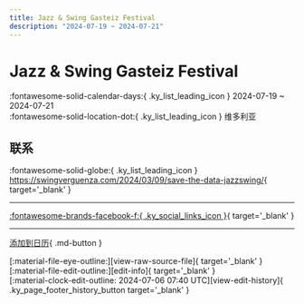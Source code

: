 ```yaml
---
title: Jazz & Swing Gasteiz Festival
description: "2024-07-19 ~ 2024-07-21"
---
```


# Jazz & Swing Gasteiz Festival 

:fontawesome-solid-calendar-days:{ .ky_list_leading_icon } 2024-07-19 ~ 2024-07-21  
:fontawesome-solid-location-dot:{ .ky_list_leading_icon } 维多利亚  

## 联系

:fontawesome-solid-globe:{ .ky_list_leading_icon } <https://swingverguenza.com/2024/03/09/save-the-data-jazzswing/>{ target='_blank' }  

---

 [:fontawesome-brands-facebook-f:{ .ky_social_links_icon }](https://www.facebook.com/events/3544885612389987){ target='_blank' }

---

[添加到日历](https://swing.news/ics/zh-Hans/2024/es/jazz-n-swing-gasteiz-festival-2024.ics){ .md-button }

<div class="ky_page_footer" markdown>
<div class="ky_page_footer_trailing" markdown="span">
[:material-file-eye-outline:][view-raw-source-file]{ target='_blank' }
[:material-file-edit-outline:][edit-info]{ target='_blank' }
</div>
<div class="ky_page_footer_leading" markdown="span">
[:material-clock-edit-outline: 2024-07-06 07:40 UTC][view-edit-history]{ .ky_page_footer_history_button target='_blank' }
</div>
</div>

[view-raw-source-file]: https://github.com/swingdance/events/blob/main/2024/es/jazz-n-swing-gasteiz-festival-2024.json "查看原始源文件"
[edit-info]: https://github.com/swingdance/events/issues/new?assignees=&labels=update+event&projects=&template=03-update_entity.yml&title=%5B2024%2Fes%5D%20Jazz%20%26%20Swing%20Gasteiz%20Festival&region=es&year=2024&id=jazz-n-swing-gasteiz-festival-2024&name=Jazz%20%26%20Swing%20Gasteiz%20Festival&org_id= "编辑信息"

[view-edit-history]: https://github.com/swingdance/events/commits/main/2024/es/jazz-n-swing-gasteiz-festival-2024.json "查看编辑历史"
